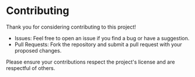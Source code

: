 # Contributing

Thank you for considering contributing to this project!

* Issues: Feel free to open an issue if you find a bug or have a suggestion.
* Pull Requests: Fork the repository and submit a pull request with your proposed changes.

Please ensure your contributions respect the project's license and are respectful of others.
